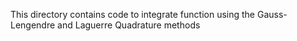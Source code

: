 This directory contains code to integrate function using the Gauss-Lengendre and Laguerre Quadrature methods
